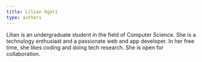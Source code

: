 ```yaml
---
title: Lilian Ogoti
type: authors
---
```

Lilian is an undergraduate student in the field of Computer Science. She is a technology enthusiast and a passionate web and app developer. In her free time, she likes coding and doing tech research. She is open for collaboration.